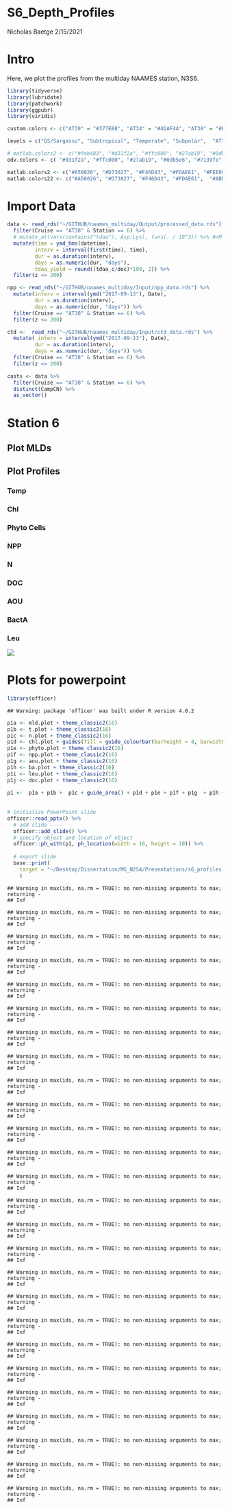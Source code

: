 S6\_Depth\_Profiles
================
Nicholas Baetge
2/15/2021

# Intro

Here, we plot the profiles from the multiday NAAMES station, N3S6.

``` r
library(tidyverse) 
library(lubridate)
library(patchwork)
library(ggpubr)
library(viridis)
```

``` r
custom.colors <- c("AT39" = "#377EB8", "AT34" = "#4DAF4A", "AT38" = "#E41A1C", "AT32" = "#FF7F00", "Temperate" = "#A6CEE3", "Subpolar" = "#377EB8", "Subtropical" = "#FB9A99", "GS/Sargasso" = "#E41A1C", "Early Spring" = "#377EB8", "Late Spring" = "#4DAF4A","Early Autumn" = "#E41A1C", "Late Autumn" = "#FF7F00")

levels = c("GS/Sargasso", "Subtropical", "Temperate", "Subpolar",  "AT39-6", "AT34", "AT38", "AT32","South", "North", "Early Spring", "Late Spring","Early Autumn",  "Late Autumn")

# matlab.colors2 <- c("#feb483", "#d31f2a", "#ffc000", "#27ab19", "#0db5e6", "#7139fe", "#d16cfa")
odv.colors <- c( "#d31f2a", "#ffc000", "#27ab19", "#0db5e6", "#7139fe", "#d16cfa")

matlab.colors2 <- c("#A50026", "#D73027", "#F46D43", "#FDAE61", "#FEE090", "#FFFFBF", "#E0F3F8", "#ABD9E9", "#74ADD1", "#4575B4", "#313695")
matlab.colors22 <- c("#A50026", "#D73027", "#F46D43", "#FDAE61",  "#ABD9E9", "#74ADD1", "#4575B4", "#313695")
```

# Import Data

``` r
data <- read_rds("~/GITHUB/naames_multiday/Output/processed_data.rds") %>% 
  filter(Cruise == "AT38" & Station == 6) %>% 
  # mutate_at(vars(contains("tdaa"), Asp:Lys), funs(. / 10^3)) %>% #nM to mmol/m3
  mutate(time = ymd_hms(datetime),
         interv = interval(first(time), time),
         dur = as.duration(interv),
         days = as.numeric(dur, "days"),
         tdaa_yield = round((tdaa_c/doc)*100, 2)) %>% 
  filter(z <= 200) 

npp <- read_rds("~/GITHUB/naames_multiday/Input/npp_data.rds") %>% 
  mutate(interv = interval(ymd("2017-09-13"), Date),
         dur = as.duration(interv),
         days = as.numeric(dur, "days")) %>% 
  filter(Cruise == "AT38" & Station == 6) %>% 
  filter(z <= 200) 

ctd <-  read_rds("~/GITHUB/naames_multiday/Input/ctd_data.rds") %>% 
  mutate( interv = interval(ymd("2017-09-13"), Date),
         dur = as.duration(interv),
         days = as.numeric(dur, "days")) %>% 
  filter(Cruise == "AT38" & Station == 6) %>% 
  filter(z <= 200) 

casts <- data %>% 
  filter(Cruise == "AT38" & Station == 6) %>% 
  distinct(CampCN) %>% 
  as_vector()
```

# Station 6

## Plot MLDs

## Plot Profiles

### Temp

### Chl

### Phyto Cells

### NPP

### N

### DOC

### AOU

### BactA

### Leu

![](S6_Depth_Profiles_files/figure-gfm/combine%20plots-1.png)<!-- -->

# Plots for powerpoint

``` r
library(officer)
```

    ## Warning: package 'officer' was built under R version 4.0.2

``` r
p1a <- mld.plot + theme_classic2(16)
p1b <- t.plot + theme_classic2(16)
p1c <- n.plot + theme_classic2(16)
p1d <- chl.plot + guides(fill = guide_colourbar(barheight = 8, barwidth = 6, frame.colour = "black", frame.linewidth = 2,ticks.colour = "black", ticks.linewidth = 1), color = F) +  theme_classic2(16)
p1e <- phyto.plot + theme_classic2(16)
p1f <- npp.plot + theme_classic2(16)
p1g <- aou.plot + theme_classic2(16)
p1h <- ba.plot + theme_classic2(16) 
p1i <- leu.plot + theme_classic2(16)
p1j <- doc.plot + theme_classic2(16)
  
p1 <-  p1a + p1b +  p1c + guide_area() + p1d + p1e + p1f + p1g  + p1h + p1i + p1j  +  plot_layout(guides = 'collect') 
  
  
# initialize PowerPoint slide
officer::read_pptx() %>%
  # add slide ----
  officer::add_slide() %>%
  # specify object and location of object 
  officer::ph_with(p1, ph_location(width = 16, height = 10)) %>%
  
  # export slide 
  base::print(
    target = "~/Desktop/Dissertation/MS_N2S4/Presentations/s6_profiles.pptx"
    )
```

    ## Warning in max(ids, na.rm = TRUE): no non-missing arguments to max; returning -
    ## Inf
    
    ## Warning in max(ids, na.rm = TRUE): no non-missing arguments to max; returning -
    ## Inf
    
    ## Warning in max(ids, na.rm = TRUE): no non-missing arguments to max; returning -
    ## Inf
    
    ## Warning in max(ids, na.rm = TRUE): no non-missing arguments to max; returning -
    ## Inf
    
    ## Warning in max(ids, na.rm = TRUE): no non-missing arguments to max; returning -
    ## Inf
    
    ## Warning in max(ids, na.rm = TRUE): no non-missing arguments to max; returning -
    ## Inf
    
    ## Warning in max(ids, na.rm = TRUE): no non-missing arguments to max; returning -
    ## Inf
    
    ## Warning in max(ids, na.rm = TRUE): no non-missing arguments to max; returning -
    ## Inf
    
    ## Warning in max(ids, na.rm = TRUE): no non-missing arguments to max; returning -
    ## Inf
    
    ## Warning in max(ids, na.rm = TRUE): no non-missing arguments to max; returning -
    ## Inf
    
    ## Warning in max(ids, na.rm = TRUE): no non-missing arguments to max; returning -
    ## Inf
    
    ## Warning in max(ids, na.rm = TRUE): no non-missing arguments to max; returning -
    ## Inf
    
    ## Warning in max(ids, na.rm = TRUE): no non-missing arguments to max; returning -
    ## Inf
    
    ## Warning in max(ids, na.rm = TRUE): no non-missing arguments to max; returning -
    ## Inf
    
    ## Warning in max(ids, na.rm = TRUE): no non-missing arguments to max; returning -
    ## Inf
    
    ## Warning in max(ids, na.rm = TRUE): no non-missing arguments to max; returning -
    ## Inf
    
    ## Warning in max(ids, na.rm = TRUE): no non-missing arguments to max; returning -
    ## Inf
    
    ## Warning in max(ids, na.rm = TRUE): no non-missing arguments to max; returning -
    ## Inf
    
    ## Warning in max(ids, na.rm = TRUE): no non-missing arguments to max; returning -
    ## Inf
    
    ## Warning in max(ids, na.rm = TRUE): no non-missing arguments to max; returning -
    ## Inf
    
    ## Warning in max(ids, na.rm = TRUE): no non-missing arguments to max; returning -
    ## Inf
    
    ## Warning in max(ids, na.rm = TRUE): no non-missing arguments to max; returning -
    ## Inf
    
    ## Warning in max(ids, na.rm = TRUE): no non-missing arguments to max; returning -
    ## Inf
    
    ## Warning in max(ids, na.rm = TRUE): no non-missing arguments to max; returning -
    ## Inf
    
    ## Warning in max(ids, na.rm = TRUE): no non-missing arguments to max; returning -
    ## Inf
    
    ## Warning in max(ids, na.rm = TRUE): no non-missing arguments to max; returning -
    ## Inf
